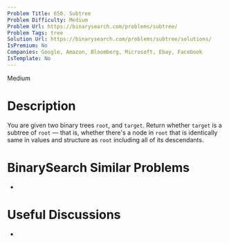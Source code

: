 ```yaml
---
Problem Title: 650. Subtree
Problem Difficulty: Medium
Problem Url: https://binarysearch.com/problems/subtree/
Problem Tags: tree
Solution Url: https://binarysearch.com/problems/subtree/solutions/
IsPremium: No
Companies: Google, Amazon, Bloomberg, Microsoft, Ebay, Facebook
IsTemplate: No
---
```


<span style="color: ;">Medium</span>

# Description

You are given two binary trees `root`, and `target`. Return whether `target` is a subtree of `root` — that is, whether there's a node in `root` that is identically same in values and structure as `root` including all of its descendants.

# BinarySearch Similar Problems

- []()

# Useful Discussions

- []()
